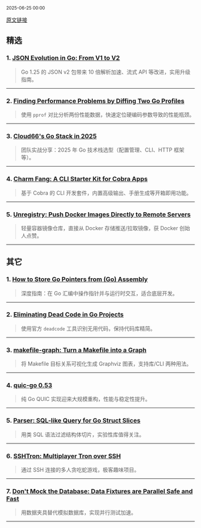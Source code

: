 <sub>2025-06-25 00:00</sub>


[原文链接](https://golangweekly.com/issues/559)


## 精选  

### 1. [JSON Evolution in Go: From V1 to V2](https://golangweekly.com/link/170927/rss)  
> Go 1.25 的 JSON v2 包带来 10 倍解析加速、流式 API 等改进，实用升级指南。  

---  

### 2. [Finding Performance Problems by Diffing Two Go Profiles](https://golangweekly.com/link/170928/rss)  
> 使用 `pprof` 对比分析两份性能数据，快速定位硬编码参数导致的性能瓶颈。  

---  

### 3. [Cloud66's Go Stack in 2025](https://golangweekly.com/link/170929/rss)  
> 团队实战分享：2025 年 Go 技术栈选型（配置管理、CLI、HTTP 框架等）。  

---  

### 4. [Charm Fang: A CLI Starter Kit for Cobra Apps](https://golangweekly.com/link/170940/rss)  
> 基于 Cobra 的 CLI 开发套件，内置高级输出、手册生成等开箱即用功能。  

---  

### 5. [Unregistry: Push Docker Images Directly to Remote Servers](https://golangweekly.com/link/170944/rss)  
> 轻量容器镜像仓库，直接从 Docker 存储推送/拉取镜像，获 Docker 创始人点赞。  

---  

## 其它  

### 1. [How to Store Go Pointers from (Go) Assembly](https://golangweekly.com/link/170930/rss)  
> 深度指南：在 Go 汇编中操作指针并与运行时交互，适合底层开发。  

---  

### 2. [Eliminating Dead Code in Go Projects](https://golangweekly.com/link/170933/rss)  
> 使用官方 `deadcode` 工具识别无用代码，保持代码库精简。  

---  

### 3. [makefile-graph: Turn a Makefile into a Graph](https://golangweekly.com/link/170946/rss)  
> 将 Makefile 目标关系可视化生成 Graphviz 图表，支持库/CLI 两种用法。  

---  

### 4. [quic-go 0.53](https://golangweekly.com/link/170951/rss)  
> 纯 Go QUIC 实现迎来大规模重构，性能与稳定性提升。  

---  

### 5. [Parser: SQL-like Query for Go Struct Slices](https://golangweekly.com/link/170960/rss)  
> 用类 SQL 语法过滤结构体切片，实验性库值得关注。  

---  

### 6. [SSHTron: Multiplayer Tron over SSH](https://golangweekly.com/link/170956/rss)  
> 通过 SSH 连接的多人贪吃蛇游戏，极客趣味项目。  

---  

### 7. [Don't Mock the Database: Data Fixtures are Parallel Safe and Fast](https://golangweekly.com/link/170938/rss)  
> 用数据夹具替代模拟数据库，实现并行测试加速。  

---
    